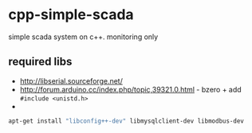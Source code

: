cpp-simple-scada
================

simple scada system on c++. monitoring only

required libs
-----------

* http://libserial.sourceforge.net/
* http://forum.arduino.cc/index.php/topic,39321.0.html - bzero + add ```#include <unistd.h>```
* 
```sh
apt-get install "libconfig++-dev" libmysqlclient-dev libmodbus-dev
```
